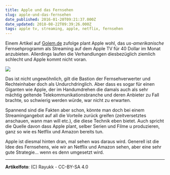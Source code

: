 ```yaml
---
title: Apple und das Fernsehen
slug: apple-und-das-fernsehen
date_published: 2016-01-20T09:21:37.000Z
date_updated: 2018-08-22T09:39:26.000Z
tags: apple tv, streaming, apple, netflix, fernsehen
---
```


Einem Artikel auf [Golem.de](http://www.golem.de/news/espn-apple-frustriert-ueber-verhandlungen-zu-streaming-mit-sendern-1601-118632.html) zufolge plant Apple wohl, das *us-amerikanische* Fernsehprogramm als Streaming auf dem Apple TV für 40 Dollar im Monat anzubieten. Allerdings laufen die Verhandlungen diesbezüglich ziemlich schlecht und Apple kommt nicht voran. 

![](https://upload.wikimedia.org/wikipedia/commons/7/7c/Apple_TV_2nd_Generation_back.jpg)

Das ist nicht ungewöhnlich, gilt die Bastion der Fernsehverwerter und Rechteinhaber doch als Undurchdringlich. Aber dass es sogar für einen Giganten wie Apple, der im Handumdrehen die damals auch als sehr mächtig geltende Telekommunikationsbranche und deren Anbieter zu Fall brachte, so schwierig werden würde, war nicht zu erwarten.

Spannend sind die Fakten aber schon, könnte man doch bei einem Streamingangebot auf all die Vorteile zurück greifen (zeitversetztes anschauen, wann man will etc.), die diese Technik eben bietet. Auch spricht die Quelle davon dass Apple plant, selber Serien und Filme u produzieren, ganz so wie es Netflix und Amazon bereits tun.

Apple ist diesmal hinten dran, mal sehen was daraus wird. Generell ist die Idee des Fernsehens, wie wir an Netflix und Amazon sehen, aber eine sehr gute Strategie... wenn es denn umgesetzt wird.

---

**Artikelfoto**: (C) Rayukk - CC-BY-SA 4.0

